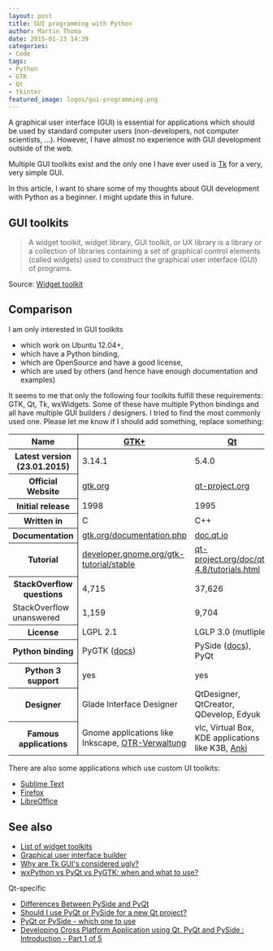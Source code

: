 ```yaml
---
layout: post
title: GUI programming with Python
author: Martin Thoma
date: 2015-01-23 14:39
categories: 
- Code
tags: 
- Python
- GTK
- Qt
- tkinter
featured_image: logos/gui-programming.png
---
```


A graphical user interface (GUI) is essential for applications which should be
used by standard computer users (non-developers, not computer scientists, ...).
However, I have almost no experience with GUI development outside of the web.

Multiple GUI toolkits exist and the only one I have ever used is
[Tk](https://en.wikipedia.org/wiki/Tk_(software)) for a very, very simple GUI.

In this article, I want to share some of my thoughts about GUI development with
Python as a beginner. I might update this in future.


## GUI toolkits

> A widget toolkit, widget library, GUI toolkit, or UX library is a library or
> a collection of libraries containing a set of graphical control elements
> (called widgets) used to construct the graphical user interface (GUI) of
> programs.

Source: [Widget toolkit](https://en.wikipedia.org/wiki/Widget_toolkit)


## Comparison

I am only interested in GUI toolkits

* which work on Ubuntu 12.04+,
* which have a Python binding,
* which are OpenSource and have a good license,
* which are used by others (and hence have enough documentation and examples)

It seems to me that only the following four toolkits fulfill these requirements:
GTK, Qt, Tk, wxWidgets. Some of these have multiple Python bindings and all
have multiple GUI builders / designers. I tried to find the most commonly used
one. Please let me know if I should add something, replace something:

<style>
    .data-table {
        border-collapse: collapse;
    }
    .border-bottom {
        border-bottom: 1px solid #000;
    }
    .border-right {
        border-right: 1px solid #000;
    }
</style>

<table class="data-table">
    <tr>
        <th class="border-bottom border-right">Name</th>
        <th class="border-bottom"><a href="https://en.wikipedia.org/wiki/GTK%2B">GTK+</a></th>
        <th class="border-bottom"><a href="https://en.wikipedia.org/wiki/Qt_(software)">Qt</a></th>
        <th class="border-bottom"><a href="https://en.wikipedia.org/wiki/Tk_(software)">Tk</a></th>
        <th class="border-bottom"><a href="https://en.wikipedia.org/wiki/WxWidgets">wxWidgets</a></th>
    </tr>
    <tr>
        <th class="border-right">Latest version (23.01.2015)</th>
        <td>3.14.1</td>
        <td>5.4.0</td>
        <td>8.6.3</td>
        <td>3.0.2</td>
    </tr>
    <tr>
        <th class="border-right">Official Website</th>
        <td><a href="http://www.gtk.org/">gtk.org</a></td>
        <td><a href="https://qt-project.org/">qt-project.org</a></td>
        <td><a href="http://www.tcl.tk/">tcl.tk</a></td>
        <td><a href="http://wxwidgets.org/">wxwidgets.org</a></td>
    </tr>
    <tr>
        <th class="border-right">Initial release</th>
        <td>1998</td>
        <td>1995</td>
        <td>1991</td>
        <td>1992</td>
    </tr>
    <tr>
        <th class="border-right">Written in</th>
        <td>C</td>
        <td>C++</td>
        <td>C</td>
        <td>C++</td>
    </tr>
    <tr>
        <th class="border-right">Documentation</th>
        <td><a href="http://www.gtk.org/documentation.php">gtk.org/documentation.php</a></td>
        <td><a href="http://doc.qt.io/">doc.qt.io</a></td>
        <td><a href="http://www.tkdocs.com/">tkdocs.com</a></td>
        <td><a href="http://wxwidgets.org/docs/">wxwidgets.org/docs</a></td>
    </tr>
    <tr>
        <th class="border-right">Tutorial</th>
        <td><a href="https://developer.gnome.org/gtk-tutorial/stable/">developer.gnome.org/gtk-tutorial/stable</a></td>
        <td><a href="http://qt-project.org/doc/qt-4.8/tutorials.html">qt-project.org/doc/qt-4.8/tutorials.html</a></td>
        <td><a href="http://www.tkdocs.com/tutorial/index.html">tkdocs.com/tutorial</a></td>
        <td><a href="https://www.wxwidgets.org/docs/tutorials/">wxwidgets.org/docs/tutorials</a></td>
    </tr>
    <tr>
        <th class="border-right">StackOverflow questions</th>
        <td>4,715</td>
        <td>37,626</td>
        <td>929</td>
        <td>1,918</td>
    </tr>
    <tr>
        <td class="border-right">StackOverflow unanswered</td>
        <td>1,159</td>
        <td>9,704</td>
        <td>208</td>
        <td>429</td>
    </tr>
    <tr>
        <th class="border-right">License</th>
        <td>LGPL 2.1&nbsp;</td>
        <td>LGLP 3.0 (mutliple</td>
        <td>BSD-style</td>
        <td>wxWindows License</td>
    </tr>
    <tr>
        <th class="border-right">Python binding</th>
        <td>PyGTK (<a href="http://www.pygtk.org/pygtk2reference/">docs</a>)</td>
        <td>PySide (<a href="http://qt-project.org/wiki/PySide">docs</a>), PyQt</td>
        <td>Tkinter (<a href="https://docs.python.org/3/library/tkinter.html">docs</a>)</td>
        <td>wxPython (<a href="http://www.wxpython.org/">docs</a>)</td>
    </tr>
    <tr>
        <th class="border-right">Python 3 support</th>
        <td>yes</td>
        <td>yes</td>
        <td>yes?</td>
        <td>yes</td>
    </tr>
    <tr>
        <th class="border-right">Designer</th>
        <td>Glade Interface Designer</td>
        <td>QtDesigner, QtCreator, QDevelop, Edyuk</td>
        <td>SpecTcl</td>
        <td>wxGlade</td>
    </tr>
    <tr>
        <th class="border-right">Famous applications</th>
        <td>Gnome applications like Inkscape, <a href="https://github.com/elbersb/otr-verwaltung">OTR-Verwaltung</a></td><!-- GTK-->
        <td>vlc, Virtual Box, KDE applications like K3B, <a href="https://github.com/dae/anki">Anki</a></td><!-- Qt-->
        <td>I could not find any</td><!-- Tk-->
        <td>Code::Blocks<br/>FileZilla<br/>0 A.D.</td><!-- wxwidgets-->
    </tr>
</table>

There are also some applications which use custom UI toolkits:

* [Sublime Text](https://news.ycombinator.com/item?id=2822114)
* [Firefox](https://en.wikipedia.org/wiki/Firefox)
* [LibreOffice](http://ask.libreoffice.org/en/question/81/which-gui-toolkit-is-used-by-lo/)


## See also

* [List of widget toolkits](https://en.wikipedia.org/wiki/List_of_widget_toolkits)
* [Graphical user interface builder](https://en.wikipedia.org/wiki/Graphical_user_interface_builder)
* [Why are Tk GUI's considered ugly?](http://stackoverflow.com/q/349409/562769)
* [wxPython vs PyQt vs PyGTK: when and what to use?](http://stackoverflow.com/q/19584076/562769)

Qt-specific

* [Differences Between PySide and PyQt](http://qt-project.org/wiki/Differences_Between_PySide_and_PyQt)
* [Should I use PyQt or PySide for a new Qt project?](http://askubuntu.com/q/140740/10425)
* [PyQt or PySide - which one to use](http://stackoverflow.com/q/6888750/562769)
* [Developing Cross Platform Application using Qt, PyQt and PySide : Introduction - Part 1 of 5](http://pythonthusiast.pythonblogs.com/230_pythonthusiast/archive/1348_developing_cross_platform_application_using_qt_pyqt_and_pyside__introduction-part_1_of_5.html)